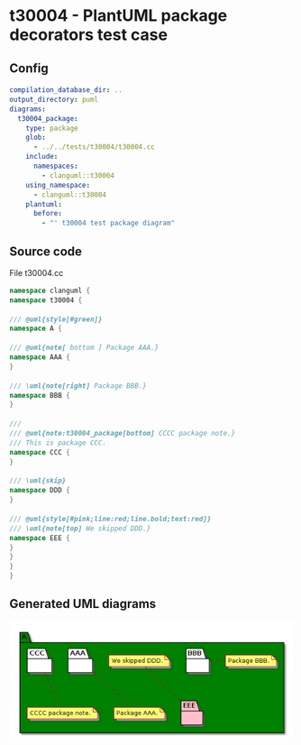 # t30004 - PlantUML package decorators test case
## Config
```yaml
compilation_database_dir: ..
output_directory: puml
diagrams:
  t30004_package:
    type: package
    glob:
      - ../../tests/t30004/t30004.cc
    include:
      namespaces:
        - clanguml::t30004
    using_namespace:
      - clanguml::t30004
    plantuml:
      before:
        - "' t30004 test package diagram"
```
## Source code
File t30004.cc
```cpp
namespace clanguml {
namespace t30004 {

/// @uml{style[#green]}
namespace A {

/// @uml{note[ bottom ] Package AAA.}
namespace AAA {
}

/// \uml{note[right] Package BBB.}
namespace BBB {
}

///
/// @uml{note:t30004_package[bottom] CCCC package note.}
/// This is package CCC.
namespace CCC {
}

/// \uml{skip}
namespace DDD {
}

/// @uml{style[#pink;line:red;line.bold;text:red]}
/// \uml{note[top] We skipped DDD.}
namespace EEE {
}
}
}
}
```
## Generated UML diagrams
![t30004_package](./t30004_package.png "PlantUML package decorators test case")
